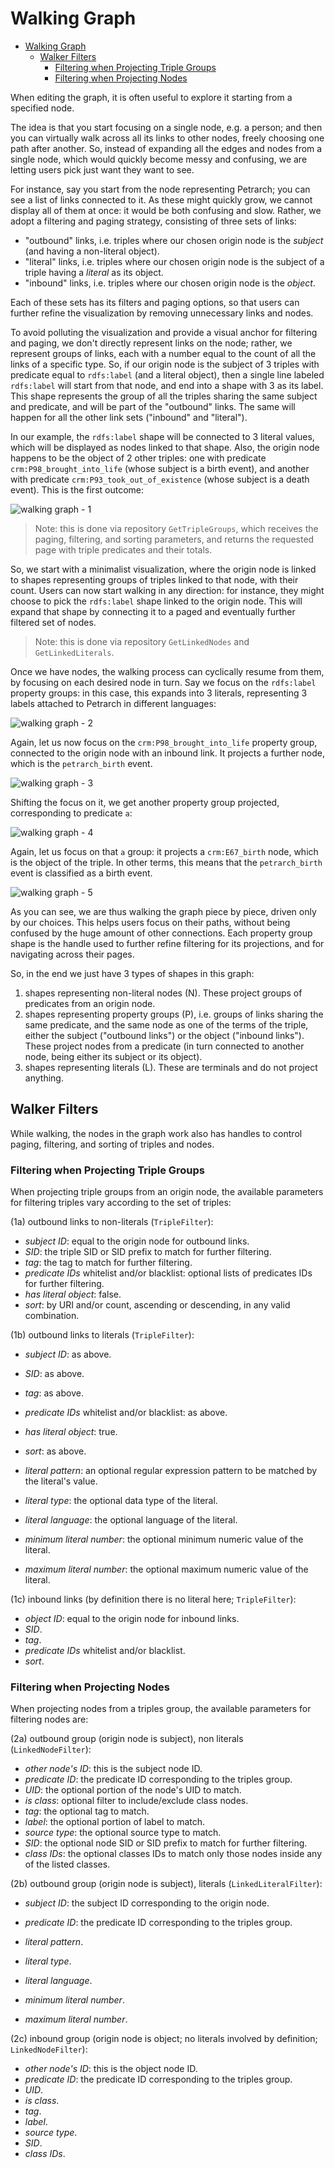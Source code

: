 # Walking Graph

- [Walking Graph](#walking-graph)
  - [Walker Filters](#walker-filters)
    - [Filtering when Projecting Triple Groups](#filtering-when-projecting-triple-groups)
    - [Filtering when Projecting Nodes](#filtering-when-projecting-nodes)

When editing the graph, it is often useful to explore it starting from a specified node.

The idea is that you start focusing on a single node, e.g. a person; and then you can virtually walk across all its links to other nodes, freely choosing one path after another. So, instead of expanding all the edges and nodes from a single node, which would quickly become messy and confusing, we are letting users pick just want they want to see.

For instance, say you start from the node representing Petrarch; you can see a list of links connected to it. As these might quickly grow, we cannot display all of them at once: it would be both confusing and slow. Rather, we adopt a filtering and paging strategy, consisting of three sets of links:

- "outbound" links, i.e. triples where our chosen origin node is the _subject_ (and having a non-literal object).
- "literal" links, i.e. triples where our chosen origin node is the subject of a triple having a _literal_ as its object.
- "inbound" links, i.e. triples where our chosen origin node is the _object_.

Each of these sets has its filters and paging options, so that users can further refine the visualization by removing unnecessary links and nodes.

To avoid polluting the visualization and provide a visual anchor for filtering and paging, we don't directly represent links on the node; rather, we represent groups of links, each with a number equal to the count of all the links of a specific type. So, if our origin node is the subject of 3 triples with predicate equal to `rdfs:label` (and a literal object), then a single line labeled `rdfs:label` will start from that node, and end into a shape with 3 as its label. This shape represents the group of all the triples sharing the same subject and predicate, and will be part of the "outbound" links. The same will happen for all the other link sets ("inbound" and "literal").

In our example, the `rdfs:label` shape will be connected to 3 literal values, which will be displayed as nodes linked to that shape. Also, the origin node happens to be the object of 2 other triples: one with predicate `crm:P98_brought_into_life` (whose subject is a birth event), and another with predicate `crm:P93_took_out_of_existence` (whose subject is a death event). This is the first outcome:

![walking graph - 1](img/graph-walk-0.png)

>Note: this is done via repository `GetTripleGroups`, which receives the paging, filtering, and sorting parameters, and returns the requested page with triple predicates and their totals.

So, we start with a minimalist visualization, where the origin node is linked to shapes representing groups of triples linked to that node, with their count. Users can now start walking in any direction: for instance, they might choose to pick the `rdfs:label` shape linked to the origin node. This will expand that shape by connecting it to a paged and eventually further filtered set of nodes.

>Note: this is done via repository `GetLinkedNodes` and `GetLinkedLiterals`.

Once we have nodes, the walking process can cyclically resume from them, by focusing on each desired node in turn. Say we focus on the `rdfs:label` property groups: in this case, this expands into 3 literals, representing 3 labels attached to Petrarch in different languages:

![walking graph - 2](img/graph-walk-1.png)

Again, let us now focus on the `crm:P98_brought_into_life` property group, connected to the origin node with an inbound link. It projects a further node, which is the `petrarch_birth` event.

![walking graph - 3](img/graph-walk-2.png)

Shifting the focus on it, we get another property group projected, corresponding to predicate `a`:

![walking graph - 4](img/graph-walk-3.png)

Again, let us focus on that `a` group: it projects a `crm:E67_birth` node, which is the object of the triple. In other terms, this means that the `petrarch_birth` event is classified as a birth event.

![walking graph - 5](img/graph-walk-4.png)

As you can see, we are thus walking the graph piece by piece, driven only by our choices. This helps users focus on their paths, without being confused by the huge amount of other connections. Each property group shape is the handle used to further refine filtering for its projections, and for navigating across their pages.

So, in the end we just have 3 types of shapes in this graph:

1. shapes representing non-literal nodes (N). These project groups of predicates from an origin node.
2. shapes representing property groups (P), i.e. groups of links sharing the same predicate, and the same node as one of the terms of the triple, either the subject ("outbound links") or the object ("inbound links"). These project nodes from a predicate (in turn connected to another node, being either its subject or its object).
3. shapes representing literals (L). These are terminals and do not project anything.

## Walker Filters

While walking, the nodes in the graph work also has handles to control paging, filtering, and sorting of triples and nodes.

### Filtering when Projecting Triple Groups

When projecting triple groups from an origin node, the available parameters for filtering triples vary according to the set of triples:

(1a) outbound links to non-literals (`TripleFilter`):

- _subject ID_: equal to the origin node for outbound links.
- _SID_: the triple SID or SID prefix to match for further filtering.
- _tag_: the tag to match for further filtering.
- _predicate IDs_ whitelist and/or blacklist: optional lists of predicates IDs for further filtering.
- _has literal object_: false.
- _sort_: by URI and/or count, ascending or descending, in any valid combination.

(1b) outbound links to literals (`TripleFilter`):

- _subject ID_: as above.
- _SID_: as above.
- _tag_: as above.
- _predicate IDs_ whitelist and/or blacklist: as above.
- _has literal object_: true.
- _sort_: as above.

- _literal pattern_: an optional regular expression pattern to be matched by the literal's value.
- _literal type_: the optional data type of the literal.
- _literal language_: the optional language of the literal.
- _minimum literal number_: the optional minimum numeric value of the literal.
- _maximum literal number_: the optional maximum numeric value of the literal.

(1c) inbound links (by definition there is no literal here; `TripleFilter`):

- _object ID_: equal to the origin node for inbound links.
- _SID_.
- _tag_.
- _predicate IDs_ whitelist and/or blacklist.
- _sort_.

### Filtering when Projecting Nodes

When projecting nodes from a triples group, the available parameters for filtering nodes are:

(2a) outbound group (origin node is subject), non literals (`LinkedNodeFilter`):

- _other node's ID_: this is the subject node ID.
- _predicate ID_: the predicate ID corresponding to the triples group.
- _UID_: the optional portion of the node's UID to match.
- _is class_: optional filter to include/exclude class nodes.
- _tag_: the optional tag to match.
- _label_: the optional portion of label to match.
- _source type_: the optional source type to match.
- _SID_: the optional node SID or SID prefix to match for further filtering.
- _class IDs_: the optional classes IDs to match only those nodes inside any of the listed classes.

(2b) outbound group (origin node is subject), literals (`LinkedLiteralFilter`):

- _subject ID_: the subject ID corresponding to the origin node.
- _predicate ID_: the predicate ID corresponding to the triples group.

- _literal pattern_.
- _literal type_.
- _literal language_.
- _minimum literal number_.
- _maximum literal number_.

(2c) inbound group (origin node is object; no literals involved by definition; `LinkedNodeFilter`):

- _other node's ID_: this is the object node ID.
- _predicate ID_: the predicate ID corresponding to the triples group.
- _UID_.
- _is class_.
- _tag_.
- _label_.
- _source type_.
- _SID_.
- _class IDs_.
